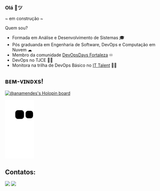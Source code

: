### Olá 👋ツ
~ em construção ~ 

Quem sou? 
- Formada em Análise e Desenvolvimento de Sistemas 🎓
- Pós graduanda em Engenharia de Software, DevOps e Computação em Nuvem ☁ 
- Membro da comunidade [DevOpsDays Fortaleza](https://devopsdays.org/events/2023-fortaleza/contact) ♾️
- DevOps no TJCE 👩‍💻
- Monitora na trilha de DevOps Básico no [IT Talent](https://programaittalent.com.br/) 👩‍🏫

<!--
**Ana138/Ana138** is a ✨ _special_ ✨ repository because its `README.md` (this file) appears on your GitHub profile.

Here are some ideas to get you started:

- 🌱 Estudando Python
- 😄 Pronouns: Ela/Dela
-->
## ʙᴇᴍ-ᴠɪɴᴅxs!

 

  [![@anamendes's Holopin board](https://holopin.me/anamendes)](https://holopin.io/@anamendes)
  
  
  ![Snake animation](https://github.com/rafaballerini/rafaballerini/blob/output/github-contribution-grid-snake.svg)
  
## Contatos:  
<div> 
  <a href = "mailto:anajessica.mdo@gmail.com"><img src="https://img.shields.io/badge/-Gmail-%23333?style=for-the-badge&logo=gmail&logoColor=red" target="_blank"></a>
    <a href="https://www.linkedin.com/in/ana-mdo/" target="_blank"><img src="https://img.shields.io/badge/-LinkedIn-%230077B5?style=for-the-badge&logo=linkedin&logoColor=white" target="_blank"></a> 
 
</div>

